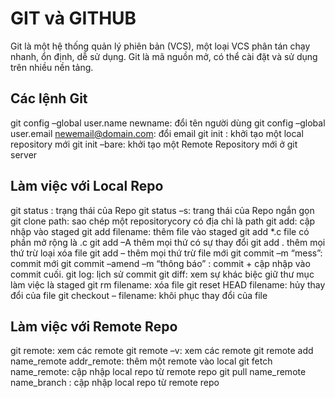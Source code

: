 # GIT và GITHUB
Git là một hệ thống quản lý phiên bản (VCS), một loại VCS phân tán chạy nhanh, ổn định, dễ sử dụng. Git là mã nguồn mở, có thể cài đặt và sử dụng trên nhiều nền tảng.
## Các lệnh Git
git config –global user.name newname: đổi tên người dùng
git config –global user.email newemail@domain.com: đổi email
git init : khởi tạo một local repository mới
git init –bare: khởi tạo một Remote Repository mới ở git server
## Làm việc với Local Repo
git status : trạng thái của Repo
git status –s: trang thái của Repo ngắn gọn
git clone path: sao chép một repositorycory có địa chỉ là path
git add: cập nhập vào staged
git add filename: thêm file vào staged
git add *.c file có phần mở rộng là .c
git add –A thêm mọi thứ có sự thay đổi
git add . thêm mọi thứ trừ loại xóa file
git add – thêm mọi thứ trừ file mới
git commit –m “mess”: commit mới
git commit –amend –m “thông báo” : commit + cập nhập vào commit cuối.
git log: lịch sử commit
git diff: xem sự khác biệc giữ thư mục làm việc là staged
git rm filename: xóa file
git reset HEAD filename: hủy thay đổi của file
git checkout – filename: khôi phục thay đổi của file
## Làm việc với Remote Repo
git remote: xem các remote
git remote –v: xem các remote
git remote add name_remote addr_remote: thêm một remote vào local
git fetch name_remote: cập nhập local repo từ remote repo
git pull name_remote name_branch : cập nhập local repo từ remote repo
